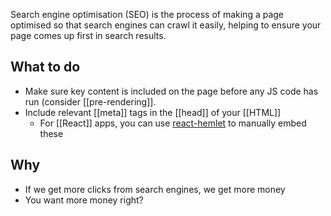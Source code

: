 Search engine optimisation (SEO) is the process of making a page optimised so that search engines can crawl it easily, helping to ensure your page comes up first in search results.

## What to do
- Make sure key content is included on the page before any JS code has run (consider [[pre-rendering]].
- Include relevant [[meta]] tags in the [[head]] of your [[HTML]]
	- For [[React]] apps, you can use [react-hemlet](https://www.npmjs.com/package/react-helmet) to manually embed these

## Why
- If we get more clicks from search engines, we get more money
- You want more money right?
